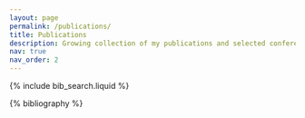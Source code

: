 ```yaml
---
layout: page
permalink: /publications/
title: Publications
description: Growing collection of my publications and selected conference papers. You can browse abstracts or access and read the full papers via interactive buttons under each entry. Feel free to download any material, and please remember to cite if you find it valuable. If you have any questions or wish to discuss further, I’d be happy to hear from you!
nav: true
nav_order: 2
---
```


<!-- _pages/publications.md -->

<!-- Bibsearch Feature -->

{% include bib_search.liquid %}

<div class="publications">

{% bibliography %}

</div>
